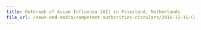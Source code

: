 ```yaml
---
title: Outbreak of Avian Influenza (AI) in Friesland, Netherlands 
file_url: /news-and-media/competent-authorities-circulars/2016-12-15-CA.pdf
---
```

